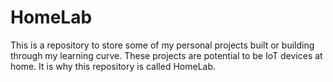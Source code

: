 # HomeLab
This is a repository to store some of my personal projects built or building through my learning curve. These projects are potential to be IoT devices at home. It is why this repository is called HomeLab.
